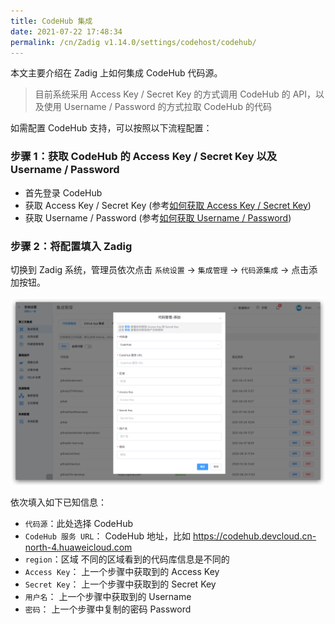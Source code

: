 ```yaml
---
title: CodeHub 集成
date: 2021-07-22 17:48:34
permalink: /cn/Zadig v1.14.0/settings/codehost/codehub/
---
```


本文主要介绍在 Zadig 上如何集成 CodeHub 代码源。

> 目前系统采用 Access Key / Secret Key 的方式调用 CodeHub 的 API，以及使用 Username / Password 的方式拉取 CodeHub 的代码

如需配置 CodeHub 支持，可以按照以下流程配置：

### 步骤 1：获取 CodeHub 的 Access Key / Secret Key 以及 Username / Password

- 首先登录 CodeHub
- 获取 Access Key / Secret Key (参考[如何获取 Access Key / Secret Key](https://support.huaweicloud.com/devg-apisign/api-sign-provide-aksk.html))  
- 获取 Username / Password (参考[如何获取 Username / Password](https://support.huaweicloud.com/usermanual-codehub/codehub_ug_8003.html))


### 步骤 2：将配置填入 Zadig

切换到 Zadig 系统，管理员依次点击 `系统设置` -> `集成管理` -> `代码源集成` -> 点击添加按钮。

![codehub-integration](../_images/codehub_integration.png)

依次填入如下已知信息：

- `代码源`：此处选择 CodeHub
- `CodeHub 服务 URL`： CodeHub 地址，比如 https://codehub.devcloud.cn-north-4.huaweicloud.com
- `region`：区域 不同的区域看到的代码库信息是不同的
- `Access Key`： 上一个步骤中获取到的 Access Key
- `Secret Key`： 上一个步骤中获取到的 Secret Key 
- `用户名`： 上一个步骤中获取到的 Username
- `密码`： 上一个步骤中复制的密码 Password
